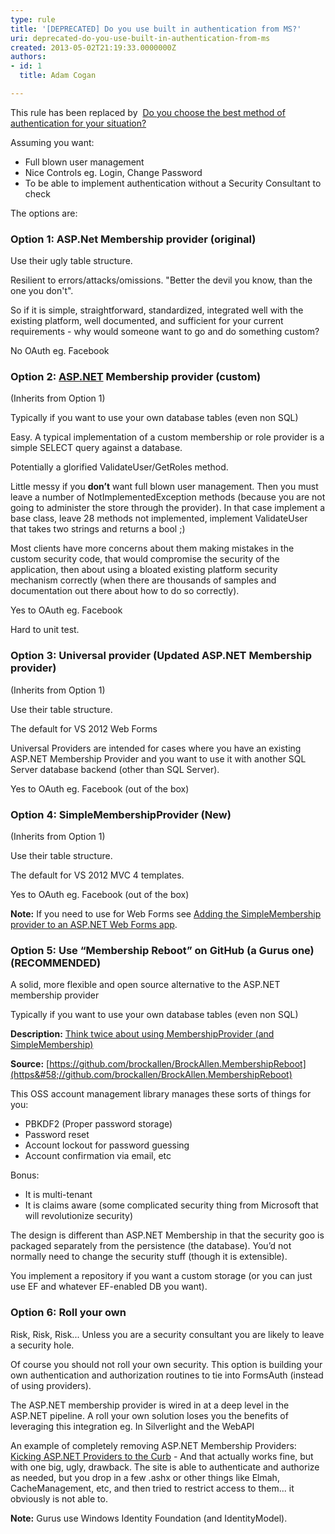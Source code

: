 ```yaml
---
type: rule
title: '[DEPRECATED] Do you use built in authentication from MS?'
uri: deprecated-do-you-use-built-in-authentication-from-ms
created: 2013-05-02T21:19:33.0000000Z
authors:
- id: 1
  title: Adam Cogan

---
```


​This rule has been replaced by  ​[Do you choose the best method of authentication for your situation?​​​​](/_layouts/15/FIXUPREDIRECT.ASPX?WebId=3dfc0e07-e23a-4cbb-aac2-e778b71166a2&amp;TermSetId=07da3ddf-0924-4cd2-a6d4-a4809ae20160&amp;TermId=afa18fb5-a263-4538-a54e-02c8bd78ad67)
 
Assuming you want:

- Full blown user management
- Nice Controls eg. Login, Change Password
- To be able to implement authentication without a Security Consultant to check


The options are:

### Option 1: ASP.Net Membership provider (original)

Use their ugly table structure.

Resilient to errors/attacks/omissions. "Better the devil you know, than the one you don't".

So if it is simple, straightforward, standardized, integrated well with the existing platform, well documented, and sufficient for your current requirements - why would someone want to go and do something custom?

No OAuth eg. Facebook

### Option 2: [ASP.NET](http&#58;//www.asp.net/) Membership provider (custom)

(Inherits from Option 1)

Typically if you want to use your own database tables (even non SQL)

Easy. A typical implementation of a custom membership or role provider is a simple SELECT query against a database.

Potentially a glorified ValidateUser/GetRoles method.

Little messy if you **don’t** want full blown user management. Then you must leave a number of NotImplementedException methods (because you are not going to administer the store through the provider). In that case implement a base class, leave 28 methods not implemented, implement ValidateUser that takes two strings and returns a bool ;)

Most clients have more concerns about them making mistakes in the custom security code, that would compromise the security of the application, then about using a bloated existing platform security mechanism correctly (when there are thousands of samples and documentation out there about how to do so correctly).

Yes to OAuth eg. Facebook

Hard to unit test.

### Option 3: Universal provider (Updated ASP.NET Membership provider)

(Inherits from Option 1)

Use their table structure.

The default for VS 2012 Web Forms

Universal Providers are intended for cases where you have an existing ASP.NET Membership Provider and you want to use it with another SQL Server database backend (other than SQL Server).

Yes to OAuth eg. Facebook (out of the box)

### Option 4: SimpleMembershipProvider (New)

(Inherits from Option 1)

Use their table structure.

The default for VS 2012 MVC 4 templates.

Yes to OAuth eg. Facebook (out of the box)

**Note:** If you need to use for Web Forms see [Adding the SimpleMembership provider to an ASP.NET Web Forms app](http&#58;//blogs.msmvps.com/luisabreu/blog/2012/09/24/adding-the-simplemembership-provider-to-an-asp-net-web-forms-app/).

### Option 5: Use “Membership Reboot” on GitHub (a Gurus one) (RECOMMENDED)

A solid, more flexible and open source alternative to the ASP.NET membership provider

Typically if you want to use your own database tables (even non SQL)

**Description:** [Think twice about using MembershipProvider (and SimpleMembership)](http&#58;//brockallen.com/2012/09/02/think-twice-about-using-membershipprovider-and-simplemembership/)

**Source:** [https://github.com/brockallen/BrockAllen.MembershipReboot](https&#58;//github.com/brockallen/BrockAllen.MembershipReboot)

This OSS account management library manages these sorts of things for you:

- PBKDF2 (Proper password storage)
- Password reset
- Account lockout for password guessing
- Account confirmation via email, etc


Bonus:

- It is multi-tenant
- It is claims aware (some complicated security thing from Microsoft that will revolutionize security)


The design is different than ASP.NET Membership in that the security goo is packaged separately from the persistence (the database). You’d not normally need to change the security stuff (though it is extensible).

You implement a repository if you want a custom storage (or you can just use EF and whatever EF-enabled DB you want).

### Option 6: Roll your own

Risk, Risk, Risk... Unless you are a security consultant you are likely to leave a security hole.

Of course you should not roll your own security. This option is building your own authentication and authorization routines to tie into FormsAuth (instead of using providers).

The ASP.NET membership provider is wired in at a deep level in the ASP.NET pipeline. A roll your own solution loses you the benefits of leveraging this integration eg. In Silverlight and the WebAPI

An example of completely removing ASP.NET Membership Providers: [Kicking ASP.NET Providers to the Curb](http&#58;//www.devproconnections.com/article/aspnet2/Kicking-ASP-NET-Providers-to-the-Curb-129584) - And that actually works fine, but with one big, ugly, drawback. The site is able to authenticate and authorize as needed, but you drop in a few .ashx or other things like Elmah, CacheManagement, etc, and then tried to restrict access to them... it obviously is not able to.

**Note:** Gurus use Windows Identity Foundation (and IdentityModel).
